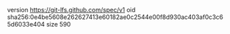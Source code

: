 version https://git-lfs.github.com/spec/v1
oid sha256:0e4be5608e262627413e60182ae0c2544e00f8d930ac403af0c3c65d6033e404
size 590
